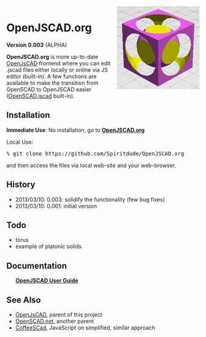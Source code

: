 <img src="doc/logo.png" align=right>
<h1>OpenJSCAD.org</h1>

<b>Version 0.003</b> (ALPHA)

<b>OpenJSCAD.org</b> is more up-to-date <a href="http://joostn.github.com/OpenJsCad/">OpenJsCAD</a> frontend where you can edit .jscad files either locally or online via JS editor (built-in).
A few functions are available to make the transition from OpenSCAD to OpenJSCAD easier (<a href="https://github.com/Spiritdude/OpenSCAD.jscad">OpenSCAD.jscad</a> built-in).

<h2>Installation</h2>

<b>Immediate Use</b>: No installation, go to <b><a href="http://openjscad.org">OpenJSCAD.org</a></b>

Local Use: 
<pre>
% git clone https://github.com/Spiritdude/OpenJSCAD.org
</pre>

and then access the files via local web-site and your web-browser.

<h2>History</h2>
<ul>
<li>2013/03/10: 0.003: solidify the functionality (few bug fixes)
<li>2013/03/10: 0.001: initial version
</ul>

<h2>Todo</h2>
<ul>
<li> torus
<li> example of platonic solids
</ul>

<h2>Documentation</h2>
<ul>
<b><a href="wiki/User-Guide">OpenJSCAD User Guide</a></b>
</ul>

<h2>See Also</h2>
<ul>
<li><a href="http://joostn.github.com/OpenJsCad/">OpenJsCAD</a>, parent of this project
<li><a href="http://garyhodgson.github.com/openscad.net/">OpenSCAD.net</a>, another parent
<li><a href="http://kaosat-dev.github.com/CoffeeSCad/">CoffeeSCad</a>, JavaScript on simplified, similar approach
</ul>

